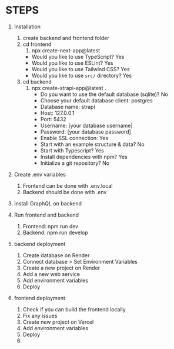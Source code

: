 # STEPS

1. Installation
   1. create backend and frontend folder
   2. cd frontend
      1. npx create-next-app@latest 
       - Would you like to use TypeScript? Yes
       - Would you like to use ESLint? Yes
       - Would you like to use Tailwind CSS? Yes
       - Would you like to use `src/` directory? Yes
   3. cd backend
      1. npx create-strapi-app@latest .
          - Do you want to use the default database (sqlite)? No
          - Choose your default database client: postgres
          - Database name: strapi
          - Host: 127.0.0.1
          - Port: 5432
          - Username: [your database username]
          - Password: [your database password]
          - Enable SSL connection: Yes
          - Start with an example structure & data? No
          - Start with Typescript? Yes
          - Install dependencies with npm? Yes
          - Initialize a git repository? No

2. Create .env variables
   1. Frontend can be done with .env.local
   2. Backend should be done with .env
3. Install GraphQL on backend
4. Run frontend and backend
   1. Frontend: npm run dev
   2. Backend: npm run develop
5. backend deployment
   1. Create database on Render
   2. Connect database > Set Environment Variables
   3. Create a new project on Render
   4. Add a new web service
   5. Add environment variables
   6. Deploy
6. frontend deployment
   1. Check if you can build the frontend locally
   2. Fix any issues
   3. Create new project on Vercel
   4. Add environment variables
   5. Deploy
   6. 